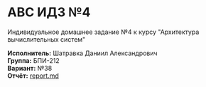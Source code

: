 # АВС ИДЗ №4

Индивидуальное домашнее задание №4 к курсу "Архитектура вычислительных систем"

**Исполнитель:** Шатравка Даниил Александрович <br/>
**Группа:** БПИ-212 <br/>
**Вариант:** №38 <br/>
**Отчёт:** [report.md](report.md "Кликабельная ссылка")
